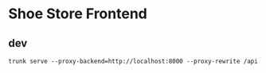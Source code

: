 # Shoe Store Frontend

## dev

```shell
trunk serve --proxy-backend=http://localhost:8000 --proxy-rewrite /api
```
